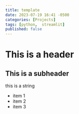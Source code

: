 ```yaml
---
title: template
date: 2023-07-19 16:41 -0500
categories: [Projects]
tags: [python,  streamlit]
published: false
---
```


# This is a header
## This is a subheader

this is a string

- item 1
- item 2
- item 3
